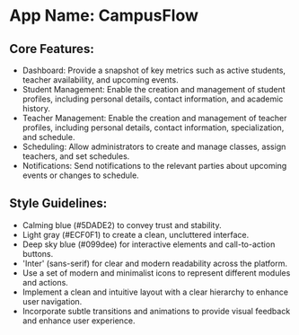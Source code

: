 # **App Name**: CampusFlow

## Core Features:

- Dashboard: Provide a snapshot of key metrics such as active students, teacher availability, and upcoming events.
- Student Management: Enable the creation and management of student profiles, including personal details, contact information, and academic history.
- Teacher Management: Enable the creation and management of teacher profiles, including personal details, contact information, specialization, and schedule.
- Scheduling: Allow administrators to create and manage classes, assign teachers, and set schedules.
- Notifications: Send notifications to the relevant parties about upcoming events or changes to schedule.

## Style Guidelines:

- Calming blue (#5DADE2) to convey trust and stability.
- Light gray (#ECF0F1) to create a clean, uncluttered interface.
- Deep sky blue (#099dee) for interactive elements and call-to-action buttons.
- 'Inter' (sans-serif) for clear and modern readability across the platform.
- Use a set of modern and minimalist icons to represent different modules and actions.
- Implement a clean and intuitive layout with a clear hierarchy to enhance user navigation.
- Incorporate subtle transitions and animations to provide visual feedback and enhance user experience.